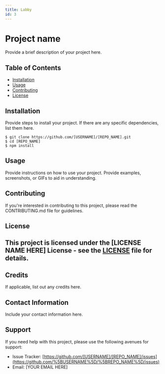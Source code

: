```yaml
---
title: Labby
id: 3
---
```


# Project name

Provide a brief description of your project here.

## Table of Contents

- [Installation](https://#installation)
- [Usage](https://#usage)
- [Contributing](https://#contributing)
- [License](https://#license)

## Installation

Provide steps to install your project. If there are any specific dependencies, list them here.

```other
$ git clone https://github.com/[USERNAME]/[REPO_NAME].git
$ cd [REPO_NAME]
$ npm install
```

## Usage

Provide instructions on how to use your project. Provide examples, screenshots, or GIFs to aid in understanding.

## Contributing

If you're interested in contributing to this project, please read the CONTRIBUTING.md file for guidelines.

## License

## This project is licensed under the [LICENSE NAME HERE] License - see the [LICENSE](https://LICENSE) file for details.

## Credits

If applicable, list out any credits here.

## Contact Information

Include your contact information here.

## Support

If you need help with this project, please use the following avenues for support:

- Issue Tracker: [https://github.com/[USERNAME]/[REPO_NAME]/issues](https://github.com/%5BUSERNAME%5D/%5BREPO_NAME%5D/issues)
- Email: [YOUR EMAIL HERE]
